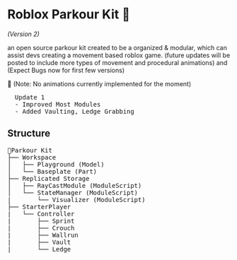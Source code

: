 # Roblox Parkour Kit 👟
_(Version 2)_

an open source parkour kit created to be a organized & modular, which can assist devs creating a movement based roblox game.
(future updates will be posted to include more types of movement and procedural animations) and  (Expect Bugs now for first few versions)

📝 (Note: No animations currently implemented for the moment) 

<pre>
  Update 1
  - Improved Most Modules
  - Added Vaulting, Ledge Grabbing
</pre>

## Structure
<pre>
📃Parkour Kit
├── Workspace
│   ├── Playground (Model)
│   └── Baseplate (Part)
├── Replicated Storage
│   ├── RayCastModule (ModuleScript)
│   └── StateManager (ModuleScript) 
|       └── Visualizer (ModuleScript)
├── StarterPlayer
|   └── Controller
|       ├── Sprint
|       ├── Crouch
|       ├── Wallrun
|       ├── Vault
|       └── Ledge
</pre>
